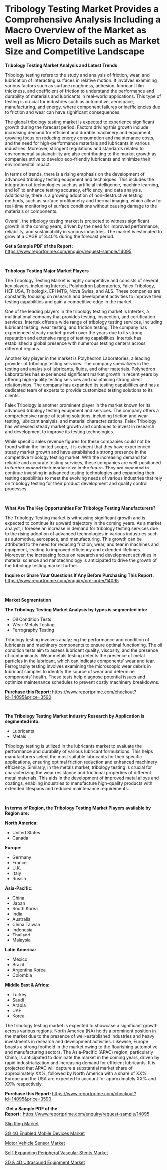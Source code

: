 <p><h1>Tribology Testing Market Provides a Comprehensive Analysis Including a Macro Overview of the Market as well as Micro Details such as Market Size and Competitive Landscape</h1></p><p><strong>Tribology Testing Market Analysis and Latest Trends</strong></p>
<p><p>Tribology testing refers to the study and analysis of friction, wear, and lubrication of interacting surfaces in relative motion. It involves examining various factors such as surface roughness, adhesion, lubricant film thickness, and coefficient of friction to understand the performance and durability of materials and lubricants in real-world applications. This type of testing is crucial for industries such as automotive, aerospace, manufacturing, and energy, where component failures or inefficiencies due to friction and wear can have significant consequences.</p><p>The global tribology testing market is expected to experience significant growth during the forecast period. Factors driving this growth include increasing demand for efficient and durable machinery and equipment, growing focus on reducing energy consumption and maintenance costs, and the need for high-performance materials and lubricants in various industries. Moreover, stringent regulations and standards related to environmental sustainability are also contributing to the market growth as companies strive to develop eco-friendly lubricants and minimize their environmental impact.</p><p>In terms of trends, there is a rising emphasis on the development of advanced tribology testing equipment and techniques. This includes the integration of technologies such as artificial intelligence, machine learning, and IoT to enhance testing accuracy, efficiency, and data analysis. Additionally, there is a growing adoption of non-destructive testing methods, such as surface profilometry and thermal imaging, which allow for real-time monitoring of surface conditions without causing damage to the materials or components.</p><p>Overall, the tribology testing market is projected to witness significant growth in the coming years, driven by the need for improved performance, reliability, and sustainability in various industries. The market is estimated to grow at a CAGR of 8.40% during the forecast period.</p></p>
<p><strong>Get a Sample PDF of the Report:&nbsp;</strong> <a href="https://www.reportprime.com/enquiry/request-sample/14095">https://www.reportprime.com/enquiry/request-sample/14095</a></p>
<p>&nbsp;</p>
<p><strong>Tribology Testing Major Market Players</strong></p>
<p><p>The Tribology Testing Market is highly competitive and consists of several key players, including Intertek, Polyhedron Laboratories, Falex Tribology, HEF USA, Tribologix, EPI MTG, Nova Swiss, and ALS. These companies are constantly focusing on research and development activities to improve their testing capabilities and gain a competitive edge in the market.</p><p>One of the leading players in the tribology testing market is Intertek, a multinational company that provides testing, inspection, and certification services. Intertek offers a wide range of tribology testing services, including lubricant testing, wear testing, and friction testing. The company has experienced steady market growth over the years due to its strong reputation and extensive range of testing capabilities. Intertek has established a global presence with numerous testing centers across different regions.</p><p>Another key player in the market is Polyhedron Laboratories, a leading provider of tribology testing services. The company specializes in the testing and analysis of lubricants, fluids, and other materials. Polyhedron Laboratories has experienced significant market growth in recent years by offering high-quality testing services and maintaining strong client relationships. The company has expanded its testing capabilities and has a dedicated team of experts to provide customized testing solutions to its clients.</p><p>Falex Tribology is another prominent player in the market known for its advanced tribology testing equipment and services. The company offers a comprehensive range of testing solutions, including friction and wear testing, lubricant analysis, and material characterizations. Falex Tribology has witnessed steady market growth and continues to invest in research and development to improve its testing technologies.</p><p>While specific sales revenue figures for these companies could not be found within the limited scope, it is evident that they have experienced steady market growth and have established a strong presence in the competitive tribology testing market. With the increasing demand for reliable and accurate testing services, these companies are well-positioned to further expand their market size in the future. They are expected to continue investing in advanced testing technologies and expanding their testing capabilities to meet the evolving needs of various industries that rely on tribology testing for their product development and quality control processes.</p></p>
<p>&nbsp;</p>
<p><strong>What Are The Key Opportunities For Tribology Testing Manufacturers?</strong></p>
<p><p>The Tribology Testing market is witnessing significant growth and is expected to continue its upward trajectory in the coming years. As a market analyst, I foresee an increase in demand for tribology testing services due to the rising adoption of advanced technologies in various industries such as automotive, aerospace, and manufacturing. This growth can be attributed to the need for reducing friction, wear, and tear in machines and equipment, leading to improved efficiency and extended lifetimes. Moreover, the increasing focus on research and development activities in material science and nanotechnology is anticipated to drive the growth of the tribology testing market further.</p></p>
<p><strong>Inquire or Share Your Questions If Any Before Purchasing This Report:</strong> <a href="https://www.reportprime.com/enquiry/pre-order/14095">https://www.reportprime.com/enquiry/pre-order/14095</a></p>
<p>&nbsp;</p>
<p><strong>Market Segmentation</strong></p>
<p><strong>The Tribology Testing Market Analysis by types is segmented into:</strong></p>
<p><ul><li>Oil Condition Tests</li><li>Wear Metals Testing</li><li>Ferrography Testing</li></ul></p>
<p><p>Tribology testing involves analyzing the performance and condition of lubricants and machinery components to ensure optimal functioning. The oil condition tests aim to assess lubricant quality, viscosity, and the presence of contaminants. Wear metals testing detects the presence of metal particles in the lubricant, which can indicate components' wear and tear. Ferrography testing involves examining the microscopic wear debris in lubricant samples to identify the source of wear and determine components' health. These tests help diagnose potential issues and optimize maintenance schedules to prevent costly machinery breakdowns.</p></p>
<p><strong>Purchase this Report:&nbsp;</strong><a href="https://www.reportprime.com/checkout?id=14095&price=3590">https://www.reportprime.com/checkout?id=14095&price=3590</a></p>
<p>&nbsp;</p>
<p><strong>The Tribology Testing Market Industry Research by Application is segmented into:</strong></p>
<p><ul><li>Lubricants</li><li>Metals</li></ul></p>
<p><p>Tribology testing is utilized in the lubricants market to evaluate the performance and durability of various lubricant formulations. This helps manufacturers select the most suitable lubricants for their specific applications, ensuring optimal friction reduction and enhanced machinery efficiency. Similarly, in the metals market, tribology testing is crucial for characterizing the wear resistance and frictional properties of different metal materials. This aids in the development of improved metal alloys and coatings, enabling industries to manufacture high-quality products with extended lifespans and reduced maintenance requirements.</p></p>
<p>&nbsp;</p>
<p><strong>In terms of Region, the Tribology Testing Market Players available by Region are:</strong></p>
<p>
    <p> <strong> North America: </strong>
        <ul>
            <li>United States</li>
            <li>Canada</li>
        </ul>
        </p> 
    <p> <strong> Europe: </strong>
        <ul>
            <li>Germany</li>
            <li>France</li>
            <li>U.K.</li>
            <li>Italy</li>
            <li>Russia</li>
        </ul>
        </p> 
    <p> <strong> Asia-Pacific: </strong>
        <ul>
            <li>China</li>
            <li>Japan</li>
            <li>South Korea</li>
            <li>India</li>
            <li>Australia</li>
            <li>China Taiwan</li>
            <li>Indonesia</li>
            <li>Thailand</li>
            <li>Malaysia</li>
        </ul>
        </p> 
    <p> <strong> Latin America: </strong>
        <ul>
            <li>Mexico</li>
            <li>Brazil</li>
            <li>Argentina Korea</li>
            <li>Colombia</li>
        </ul>
        </p> 
    <p> <strong> Middle East & Africa: </strong>
        <ul>
            <li>Turkey</li>
            <li>Saudi</li>
            <li>Arabia</li>
            <li>UAE</li>
            <li>Korea</li>
        </ul>
    </p>
    </p>
<p><p>The tribology testing market is expected to showcase a significant growth across various regions. North America (NA) holds a prominent position in the market due to the presence of well-established industries and heavy investments in research and development activities. Likewise, Europe boasts a strong foothold in the market owing to the flourishing automotive and manufacturing sectors. The Asia-Pacific (APAC) region, particularly China, is anticipated to dominate the market in the coming years, driven by rapid industrialization and increasing demand for efficient lubricants. It is projected that APAC will capture a substantial market share of approximately XX%, followed by North America with a share of XX%. Europe and the USA are expected to account for approximately XX% and XX% respectively.</p></p>
<p><strong>Purchase this Report: </strong><a href="https://www.reportprime.com/checkout?id=14095&price=3590">https://www.reportprime.com/checkout?id=14095&price=3590</a></p>
<p>&nbsp;<strong>Get a Sample PDF of the Report:&nbsp;&nbsp;</strong><a href="https://www.reportprime.com/enquiry/request-sample/14095">https://www.reportprime.com/enquiry/request-sample/14095</a></p>
<p><strong></strong></p>
<p><p><a href="https://www.linkedin.com/pulse/slip-ring-market-size-share-amp-trends-analysis-report-acjae?trackingId=L15WIhHgQLGuvXwgmpifLA%3D%3D">Slip Ring Market</a></p><p><a href="https://medium.com/@ameliahaleyi77567/3g-4g-enabled-mobile-devices-market-research-report-its-history-and-forecast-2023-to-2030-589a85762e0d">3G 4G Enabled Mobile Devices Market</a></p><p><a href="https://www.linkedin.com/pulse/motor-vehicle-sensor-market-size-focuses-dynamics-in-depth-srh6e?trackingId=%2FMs2UYUxTm2IrgWpUmF7wA%3D%3D">Motor Vehicle Sensor Market</a></p><p><a href="https://www.linkedin.com/pulse/self-expanding-peripheral-vascular-stents-market-size-gtfje?trackingId=8X0cl%2F2dSGetwp4mJ%2BG80g%3D%3D">Self-Expanding Peripheral Vascular Stents Market</a></p><p><a href="https://medium.com/@ameliahaleyi77567/3d-amp-4d-ultrasound-equipment-market-outlook-industry-overview-and-forecast-2023-to-2030-ae9489271ea7">3D & 4D Ultrasound Equipment Market</a></p></p>